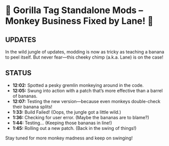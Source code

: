 # 🐒 Gorilla Tag Standalone Mods – Monkey Business Fixed by Lane! 🐒

## UPDATES
In the wild jungle of updates, modding is now as tricky as teaching a banana to peel itself. But never fear—this cheeky chimp (a.k.a. Lane) is on the case!

## STATUS
- **12:02:** Spotted a pesky gremlin monkeying around in the code.
- **12:05:** Swung into action with a patch that’s more effective than a barrel of bananas.
- **12:07:** Testing the new version—because even monkeys double-check their banana splits!
- **1:33:** Build Failed! (Oops, the jungle got a little wild.)
- **1:36:** Checking for user error. (Maybe the bananas are to blame?)
- **1:44:** Testing... (Keeping those bananas in line!)
- **1:45:** Rolling out a new patch. (Back in the swing of things!)

Stay tuned for more monkey madness and keep on swinging!
